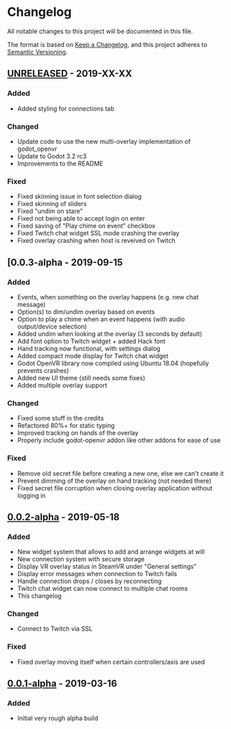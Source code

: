 # Changelog
All notable changes to this project will be documented in this file.

The format is based on [Keep a Changelog](https://keepachangelog.co##m/en/1.0.0/),
and this project adheres to [Semantic Versioning](https://semver.org/spec/v2.0.0.html).

## [UNRELEASED] - 2019-XX-XX
### Added
- Added styling for connections tab

### Changed
- Update code to use the new multi-overlay implementation of godot_openvr
- Update to Godot 3.2 rc3
- Improvements to the README

### Fixed
- Fixed skinning issue in font selection dialog
- Fixed skinning of sliders
- Fixed "undim on stare"
- Fixed not being able to accept login on enter
- Fixed saving of "Play chime on event" checkbox
- Fixed Twitch chat widget SSL mode crashing the overlay
- Fixed overlay crashing when host is reveived on Twitch

## [0.0.3-alpha - 2019-09-15
### Added
- Events, when something on the overlay happens (e.g. new chat message)
- Option(s) to dim/undim overlay based on events
- Option to play a chime when an event happens (with audio output/device selection)
- Added undim when looking at the overlay (3 seconds by default)
- Add font option to Twitch widget + added Hack font
- Hand tracking now functional, with settings dialog
- Added compact mode display for Twitch chat widget
- Godot OpenVR library now compiled using Ubuntu 18.04 (hopefully prevents crashes)
- Added new UI theme (still needs some fixes)
- Added multiple overlay support

### Changed
- Fixed some stuff in the credits
- Refactored 80%+ for static typing
- Improved tracking on hands of the overlay
- Properly include godot-openvr addon like other addons for ease of use

### Fixed
- Remove old secret file before creating a new one, else we can't create it
- Prevent dimming of the overlay on hand tracking (not needed there)
- Fixed secret file corruption when closing overlay application without logging in

## [0.0.2-alpha] - 2019-05-18
### Added
- New widget system that allows to add and arrange widgets at will
- New connection system with secure storage
- Display VR overlay status in SteamVR under "General settings"
- Display error messages when connection to Twitch fails
- Handle connection drops / closes by reconnecting
- Twitch chat widget can now connect to multiple chat rooms
- This changelog

### Changed
- Connect to Twitch via SSL

### Fixed
- Fixed overlay moving itself when certain controllers/axis are used

## [0.0.1-alpha] - 2019-03-16
### Added
- Initial very rough alpha build

[Unreleased]: https://github.com/relamptk/vr-streaming-overlay/compare/0.0.3-alpha...HEAD
[0.0.3-alpha]: https://github.com/relamptk/vr-streaming-overlay/releases/tag/0.0.3-alpha
[0.0.2-alpha]: https://github.com/relamptk/vr-streaming-overlay/releases/tag/0.0.2-alpha
[0.0.1-alpha]: https://github.com/relamptk/vr-streaming-overlay/releases/tag/0.0.1-alpha
